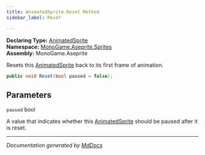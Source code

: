 ```yaml
---
title: AnimatedSprite.Reset Method
sidebar_label: Reset

---
```


**Declaring Type:** [AnimatedSprite](../)  
**Namespace:** [MonoGame.Aseprite.Sprites](../../)  
**Assembly:** MonoGame.Aseprite

Resets this [AnimatedSprite](../) back to its first frame of animation.

```csharp
public void Reset(bool paused = false);
```

## Parameters

`paused`  bool

A value that indicates whether this [AnimatedSprite](../) should be paused after it is reset.

___

*Documentation generated by [MdDocs](https://github.com/ap0llo/mddocs)*
